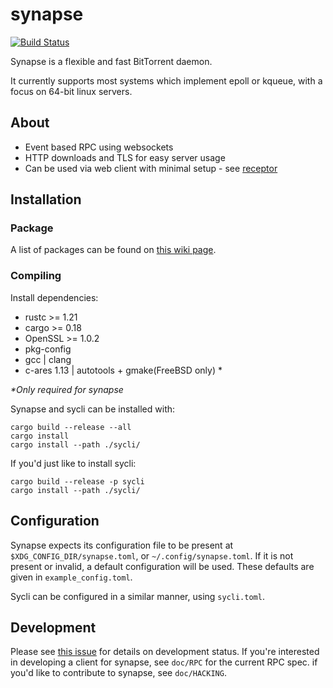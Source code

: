 # synapse
[![Build Status](https://travis-ci.org/Luminarys/synapse.svg?branch=master)](https://travis-ci.org/Luminarys/synapse)

Synapse is a flexible and fast BitTorrent daemon.

It currently supports most systems which implement epoll or kqueue, with a focus on 64-bit linux servers.

## About
* Event based RPC using websockets
* HTTP downloads and TLS for easy server usage
* Can be used via web client with minimal setup - see [receptor](https://web.synapse-bt.org)

## Installation
### Package
A list of packages can be found on [this wiki page](https://github.com/Luminarys/synapse/wiki/Third-party-packages).

### Compiling
Install dependencies:

- rustc >= 1.21
- cargo >= 0.18
- OpenSSL >= 1.0.2
- pkg-config
- gcc | clang
- c-ares 1.13 | autotools + gmake(FreeBSD only) *

_\*Only required for synapse_

Synapse and sycli can be installed with:
```
cargo build --release --all
cargo install
cargo install --path ./sycli/
```

If you'd just like to install sycli:
```
cargo build --release -p sycli
cargo install --path ./sycli/
```

## Configuration
Synapse expects its configuration file to be present at `$XDG_CONFIG_DIR/synapse.toml`,
or `~/.config/synapse.toml`.
If it is not present or invalid, a default configuration will be used.
These defaults are given in `example_config.toml`.

Sycli can be configured in a similar manner, using `sycli.toml`.

## Development
Please see [this issue](https://github.com/Luminarys/synapse/issues/1) for details on development status.
If you're interested in developing a client for synapse, see `doc/RPC` for the current RPC spec.
if you'd like to contribute to synapse, see `doc/HACKING`.

